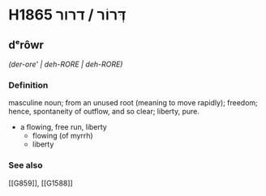 # H1865 דְּרוֹר / דרור

## dᵉrôwr

_(der-ore' | deh-RORE | deh-RORE)_

### Definition

masculine noun; from an unused root (meaning to move rapidly); freedom; hence, spontaneity of outflow, and so clear; liberty, pure.

- a flowing, free run, liberty
    - flowing (of myrrh)
    - liberty
### See also

[[G859]], [[G1588]]

